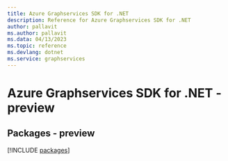 ```yaml
---
title: Azure Graphservices SDK for .NET
description: Reference for Azure Graphservices SDK for .NET
author: pallavit
ms.author: pallavit
ms.data: 04/13/2023
ms.topic: reference
ms.devlang: dotnet
ms.service: graphservices
---
```

# Azure Graphservices SDK for .NET - preview
## Packages - preview
[!INCLUDE [packages](graphservices-index.md)]